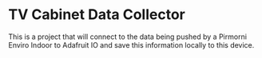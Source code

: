 # TV Cabinet Data Collector
This is a project that will connect to the data being pushed by a Pirmorni Enviro Indoor to Adafruit IO and save this information locally to this device.
